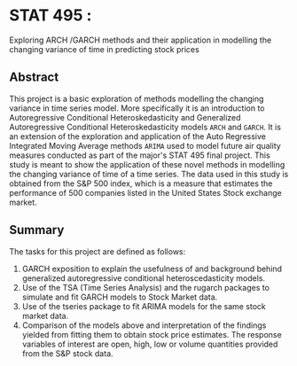# STAT 495 : 

Exploring ARCH /GARCH methods and their application in modelling the changing variance of time in predicting stock prices

## Abstract

This project is a basic exploration of methods modelling the changing variance in time series model. More specifically it is an introduction to Autoregressive Conditional Heteroskedasticity and Generalized Autoregressive Conditional Heteroskedasticity models `ARCH` and `GARCH`. It is an extension of the exploration and application of the Auto Regressive Integrated Moving Average methods `ARIMA` used to model future air quality measures conducted as part of the major's STAT 495 final project. This study is meant to show the application of these novel methods in modelling the changing variance of time of a time series. The data used in this study is obtained from the S&P 500 index, which is a measure that estimates the performance of 500 companies listed in the United States Stock exchange market.

## Summary

The tasks for this project are defined as follows:

1. GARCH exposition to explain the usefulness of and background behind generalized autoregressive conditional heteroscedasticity models.
2. Use of the TSA (Time Series Analysis) and the rugarch packages to simulate and fit GARCH models to Stock Market data.
3. Use of the tseries package to fit ARIMA models for the same stock market data.
4. Comparison of the models above and interpretation of the findings yielded from fitting them to obtain stock price estimates. The response variables of interest are open, high, low or volume quantities provided from the S&P stock data.

